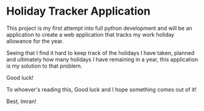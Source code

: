 # Holiday Tracker Application

This project is my first attempt into full python development and will be an application to create a web application that tracks my work holiday allowance for the year.

Seeing that I find it hard to keep track of the holidays I have taken, planned and ultimately how many holidays I have remaining in a year, this application is my solution to that problem.

Good luck!

To whoever's reading this, Good luck and I hope something comes out of it!

Best,
Imran!
